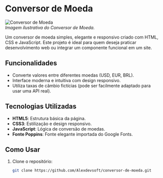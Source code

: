 # Conversor de Moeda

![Conversor de Moeda](https://i.postimg.cc/0yYz5BnK/conversor-de-moeda.jpg)  
*Imagem ilustrativa do Conversor de Moeda.*

Um conversor de moeda simples, elegante e responsivo criado com HTML, CSS e JavaScript. Este projeto é ideal para quem deseja praticar desenvolvimento web ou integrar um componente funcional em um site.

## Funcionalidades

- Converte valores entre diferentes moedas (USD, EUR, BRL).
- Interface moderna e intuitiva com design responsivo.
- Utiliza taxas de câmbio fictícias (pode ser facilmente adaptado para usar uma API real).

## Tecnologias Utilizadas

- **HTML5**: Estrutura básica da página.
- **CSS3**: Estilização e design responsivo.
- **JavaScript**: Lógica de conversão de moedas.
- **Fonte Poppins**: Fonte elegante importada do Google Fonts.

## Como Usar

1. Clone o repositório:
   ```bash
   git clone https://github.com/Alexdevsoft/conversor-de-moeda.git
